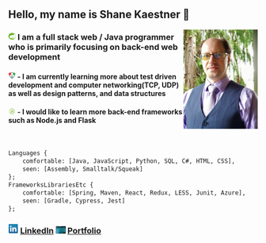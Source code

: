 ## Hello, my name is Shane Kaestner 🌇
[<img align="right" src="images/Online-Shane.jpg" alt="My picture" title="Shane" width="150" height="200" />][portfolio]

### <img src="images/Spring.jpg" alt="Spring logo" title="Spring" width="15"> I am a full stack web / Java programmer who is primarily focusing on back-end web development

#### <img src="images/TDD.jpg" alt="Test Driven Development flow" title="red green refactor" width="15"> - I am currently learning more about test driven development and computer networking(TCP, UDP) as well as design patterns, and data structures

#### <img src="images/Node.png" alt="Node.js logo" title="Node" width="15"> - I would like to learn more back-end frameworks such as Node.js and Flask

<br />

```
Languages {
    comfortable: [Java, JavaScript, Python, SQL, C#, HTML, CSS],
    seen: [Assembly, Smalltalk/Squeak]
};
FrameworksLibrariesEtc {
    comfortable: [Spring, Maven, React, Redux, LESS, Junit, Azure],
    seen: [Gradle, Cypress, Jest]
};
```

### [<img src="images/LinkedIn.jpg" alt="LinkedIn logo" title="LinkedIn" width="20">][LinkedIn] [LinkedIn][LinkedIn]     [<img src="images/pointlessbinary.jpg" alt="chalkboard with binary written on it" title="PointlessBinary" width="20">][portfolio] [Portfolio][portfolio]


[portfolio]: https://kandelonius.github.io/Portfolio-SJK/
[LinkedIn]: https://www.linkedin.com/in/shane-kaestner/

